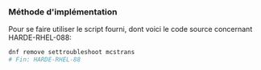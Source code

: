 ### Méthode d'implémentation
Pour se faire utiliser le script fourni, dont voici le code source concernant HARDE-RHEL-088:
```bash
dnf remove settroubleshoot mcstrans
# Fin: HARDE-RHEL-88
```
